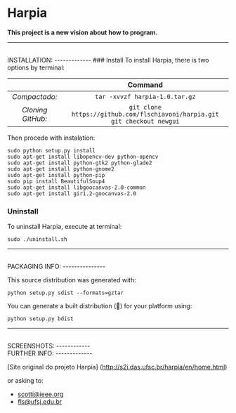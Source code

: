 Harpia
======

**This project is a new vision about how to program.**

-------------
</br>
INSTALLATION:
-------------
### Install
To install Harpia, there is two options by terminal:

| | Command |
| :---: | :---: |
| *Compactado:* | ``` tar -xvvzf harpia-1.0.tar.gz ``` |
| *Cloning GitHub:* | `git clone https://github.com/flschiavoni/harpia.git` </br> `git checkout newgui`|

Then procede with instalation:
```
sudo python setup.py install
sudo apt-get install libopencv-dev python-opencv
sudo apt-get install python-gtk2 python-glade2
sudo apt-get install python-gnome2
sudo apt-get install python-pip
sudo pip install BeautifulSoup4
sudo apt-get install libgoocanvas-2.0-common
sudo apt-get install gir1.2-goocanvas-2.0
```

### Uninstall
To uninstall Harpia, execute at terminal:
```
sudo ./uninstall.sh
```
--------------
</br>
PACKAGING INFO:
---------------

This source distribution was generated with:
```
python setup.py sdist --formats=gztar
```

You can generate a built distribution (:metal:) for your platform using:
```
python setup.py bdist
```
------------
</br>
SCREENSHOTS:
------------
</br>
FURTHER INFO:
-------------

[Site original do projeto Harpia]
(http://s2i.das.ufsc.br/harpia/en/home.html)

or asking to:
* scotti@ieee.org
* fls@ufsj.edu.br
